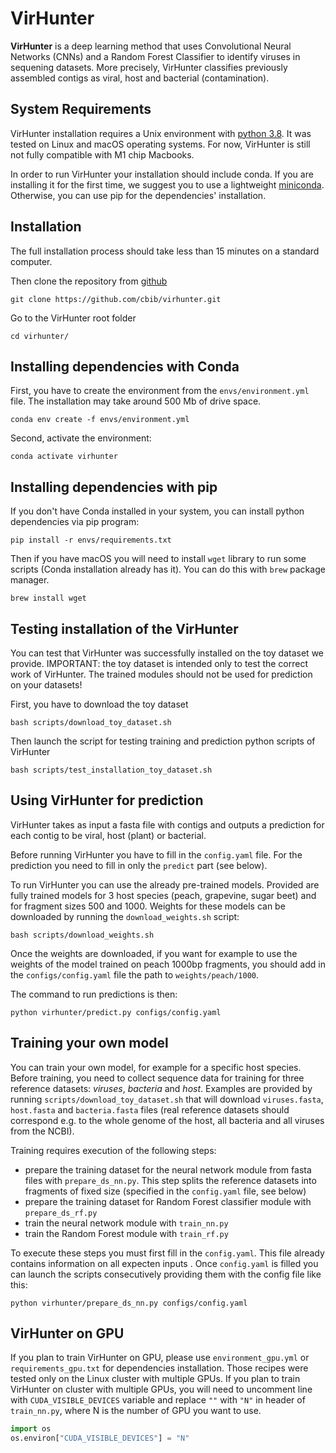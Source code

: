 # VirHunter

**VirHunter** is a deep learning method that uses Convolutional Neural Networks (CNNs) and a Random Forest Classifier to identify viruses in sequening datasets. More precisely, VirHunter classifies previously assembled contigs as viral, host and bacterial (contamination). 

## System Requirements
VirHunter installation requires a Unix environment with [python 3.8](http://www.python.org/). 
It was tested on Linux and macOS operating systems. 
For now, VirHunter is still not fully compatible with M1 chip Macbooks.

In order to run VirHunter your installation should include conda. 
If you are installing it for the first time, we suggest you to use 
a lightweight [miniconda](https://docs.conda.io/en/latest/miniconda.html).
Otherwise, you can use pip for the dependencies' installation.
         
## Installation 

The full installation process should take less than 15 minutes on a standard computer.

Then clone the repository from [github](https://github.com/cbib/virhunter)

```shell
git clone https://github.com/cbib/virhunter.git
```

Go to the VirHunter root folder

```shell
cd virhunter/
```


## Installing dependencies with Conda

First, you have to create the environment from the `envs/environment.yml` file. 
The installation may take around 500 Mb of drive space. 

```shell
conda env create -f envs/environment.yml
```

Second, activate the environment:

```shell
conda activate virhunter
```

## Installing dependencies with pip

If you don't have Conda installed in your system, you can install python dependencies via pip program:

```shell
pip install -r envs/requirements.txt
```

Then if you have macOS you will need to install `wget` library to run some scripts (Conda installation already has it). You can do this with `brew` package manager.

```shell
brew install wget
```

## Testing installation of the VirHunter

You can test that VirHunter was successfully installed on the toy dataset we provide. 
IMPORTANT: the toy dataset is intended only to test the correct work of VirHunter. 
The trained modules should not be used for prediction on your datasets!

First, you have to download the toy dataset
```shell
bash scripts/download_toy_dataset.sh
```
Then launch the script for testing training and prediction python scripts of VirHunter
```shell
bash scripts/test_installation_toy_dataset.sh
```
## Using VirHunter for prediction

VirHunter takes as input a fasta file with contigs and outputs a prediction for each contig to be viral, host (plant) or bacterial.

Before running VirHunter you have to fill in the `config.yaml` file. For the prediction you need to fill in only the `predict` part (see below).

To run VirHunter you can use the already pre-trained models. Provided are fully trained models for 3 host species  (peach, grapevine, sugar beet) and 
for fragment sizes 500 and 1000. Weights for these models can be downloaded by running the `download_weights.sh` script:
```shell
bash scripts/download_weights.sh
```
Once the weights are downloaded, if you want for example to use the weights of the model trained on peach 1000bp fragments, 
you should add in the `configs/config.yaml` file the path to `weights/peach/1000`.

The command to run predictions is then:

```shell
python virhunter/predict.py configs/config.yaml
```

## Training your own model

You can train your own model, for example for a specific host species. Before training, you need to collect sequence 
data for training for three reference datasets: _viruses_, _bacteria_ and _host_. 
Examples are provided by running `scripts/download_toy_dataset.sh` that will download `viruses.fasta`, 
`host.fasta` and `bacteria.fasta` files (real reference datasets should correspond 
e.g. to the whole genome of the host, all bacteria and all viruses from the NCBI).


Training requires execution of the following steps:
- prepare the training dataset for the neural network module from fasta files with `prepare_ds_nn.py`. 
This step splits the reference datasets into fragments of fixed size (specified in the `config.yaml` file, see below)
- prepare the training dataset for Random Forest classifier module with `prepare_ds_rf.py`
- train the neural network module with `train_nn.py`
- train the Random Forest module with `train_rf.py`

To execute these steps you must first fill in the `config.yaml`. This file already contains information on all expecten inputs .
Once `config.yaml` is filled you can launch the scripts consecutively providing them with the config file like this:
```shell
python virhunter/prepare_ds_nn.py configs/config.yaml
```

## VirHunter on GPU

If you plan to train VirHunter on GPU, please use `environment_gpu.yml` or `requirements_gpu.txt` for dependencies installation.
Those recipes were tested only on the Linux cluster with multiple GPUs.
If you plan to train VirHunter on cluster with multiple GPUs, you will need to uncomment line with
`CUDA_VISIBLE_DEVICES` variable and replace `""` with `"N"` in header of `train_nn.py`, where N is the number of GPU you want to use.

```python
import os
os.environ["CUDA_VISIBLE_DEVICES"] = "N"
```
